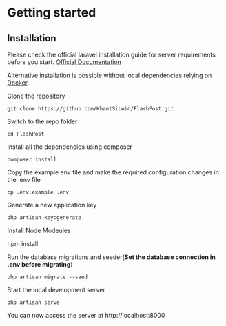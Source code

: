 
# Getting started

## Installation

Please check the official laravel installation guide for server requirements before you start. [Official Documentation](https://laravel.com/docs/5.4/installation#installation)

Alternative installation is possible without local dependencies relying on [Docker](#docker). 

Clone the repository

    git clone https://github.com/KhantSiLwin/FlashPost.git
Switch to the repo folder

    cd FlashPost

Install all the dependencies using composer

    composer install

Copy the example env file and make the required configuration changes in the .env file

    cp .env.example .env


Generate a new application key

    php artisan key:generate

Install Node Modeules

npm install

Run the database migrations  and seeder(**Set the database connection in .env before migrating**)

    php artisan migrate --seed

Start the local development server

    php artisan serve

You can now access the server at http://localhost:8000


